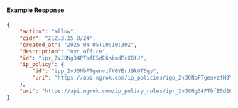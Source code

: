 <!-- Code generated for API Clients. DO NOT EDIT. -->

#### Example Response

```json
{
	"action": "allow",
	"cidr": "212.3.15.0/24",
	"created_at": "2025-04-05T10:10:30Z",
	"description": "nyc office",
	"id": "ipr_2vJ0Ng34PTbfE5dE6nbadPcX6tJ",
	"ip_policy": {
		"id": "ipp_2vJ0NbFTgenvzfH8YErJ9kGT6qy",
		"uri": "https://api.ngrok.com/ip_policies/ipp_2vJ0NbFTgenvzfH8YErJ9kGT6qy"
	},
	"uri": "https://api.ngrok.com/ip_policy_rules/ipr_2vJ0Ng34PTbfE5dE6nbadPcX6tJ"
}
```
